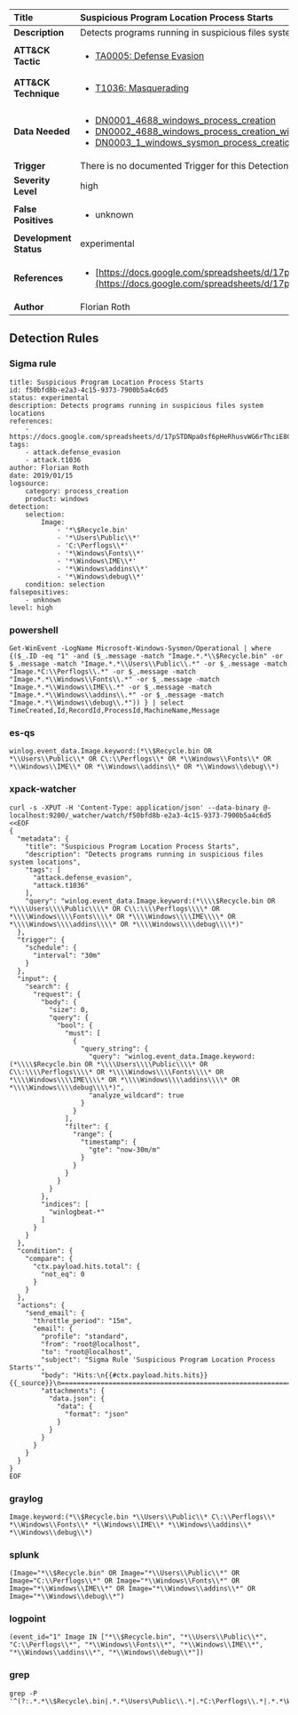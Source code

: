 | Title                    | Suspicious Program Location Process Starts       |
|:-------------------------|:------------------|
| **Description**          | Detects programs running in suspicious files system locations |
| **ATT&amp;CK Tactic**    |  <ul><li>[TA0005: Defense Evasion](https://attack.mitre.org/tactics/TA0005)</li></ul>  |
| **ATT&amp;CK Technique** | <ul><li>[T1036: Masquerading](https://attack.mitre.org/techniques/T1036)</li></ul>  |
| **Data Needed**          | <ul><li>[DN0001_4688_windows_process_creation](../Data_Needed/DN0001_4688_windows_process_creation.md)</li><li>[DN0002_4688_windows_process_creation_with_commandline](../Data_Needed/DN0002_4688_windows_process_creation_with_commandline.md)</li><li>[DN0003_1_windows_sysmon_process_creation](../Data_Needed/DN0003_1_windows_sysmon_process_creation.md)</li></ul>  |
| **Trigger**              |  There is no documented Trigger for this Detection Rule yet  |
| **Severity Level**       | high |
| **False Positives**      | <ul><li>unknown</li></ul>  |
| **Development Status**   | experimental |
| **References**           | <ul><li>[https://docs.google.com/spreadsheets/d/17pSTDNpa0sf6pHeRhusvWG6rThciE8CsXTSlDUAZDyo](https://docs.google.com/spreadsheets/d/17pSTDNpa0sf6pHeRhusvWG6rThciE8CsXTSlDUAZDyo)</li></ul>  |
| **Author**               | Florian Roth |


## Detection Rules

### Sigma rule

```
title: Suspicious Program Location Process Starts
id: f50bfd8b-e2a3-4c15-9373-7900b5a4c6d5
status: experimental
description: Detects programs running in suspicious files system locations
references:
    - https://docs.google.com/spreadsheets/d/17pSTDNpa0sf6pHeRhusvWG6rThciE8CsXTSlDUAZDyo
tags:
    - attack.defense_evasion
    - attack.t1036
author: Florian Roth
date: 2019/01/15
logsource:
    category: process_creation
    product: windows
detection:
    selection:
        Image:
            - '*\$Recycle.bin'
            - '*\Users\Public\\*'
            - 'C:\Perflogs\\*'
            - '*\Windows\Fonts\\*'
            - '*\Windows\IME\\*'
            - '*\Windows\addins\\*'
            - '*\Windows\debug\\*'
    condition: selection
falsepositives:
    - unknown
level: high

```





### powershell
    
```
Get-WinEvent -LogName Microsoft-Windows-Sysmon/Operational | where {($_.ID -eq "1" -and ($_.message -match "Image.*.*\\$Recycle.bin" -or $_.message -match "Image.*.*\\Users\\Public\\.*" -or $_.message -match "Image.*C:\\Perflogs\\.*" -or $_.message -match "Image.*.*\\Windows\\Fonts\\.*" -or $_.message -match "Image.*.*\\Windows\\IME\\.*" -or $_.message -match "Image.*.*\\Windows\\addins\\.*" -or $_.message -match "Image.*.*\\Windows\\debug\\.*")) } | select TimeCreated,Id,RecordId,ProcessId,MachineName,Message
```


### es-qs
    
```
winlog.event_data.Image.keyword:(*\\$Recycle.bin OR *\\Users\\Public\\* OR C\:\\Perflogs\\* OR *\\Windows\\Fonts\\* OR *\\Windows\\IME\\* OR *\\Windows\\addins\\* OR *\\Windows\\debug\\*)
```


### xpack-watcher
    
```
curl -s -XPUT -H 'Content-Type: application/json' --data-binary @- localhost:9200/_watcher/watch/f50bfd8b-e2a3-4c15-9373-7900b5a4c6d5 <<EOF
{
  "metadata": {
    "title": "Suspicious Program Location Process Starts",
    "description": "Detects programs running in suspicious files system locations",
    "tags": [
      "attack.defense_evasion",
      "attack.t1036"
    ],
    "query": "winlog.event_data.Image.keyword:(*\\\\$Recycle.bin OR *\\\\Users\\\\Public\\\\* OR C\\:\\\\Perflogs\\\\* OR *\\\\Windows\\\\Fonts\\\\* OR *\\\\Windows\\\\IME\\\\* OR *\\\\Windows\\\\addins\\\\* OR *\\\\Windows\\\\debug\\\\*)"
  },
  "trigger": {
    "schedule": {
      "interval": "30m"
    }
  },
  "input": {
    "search": {
      "request": {
        "body": {
          "size": 0,
          "query": {
            "bool": {
              "must": [
                {
                  "query_string": {
                    "query": "winlog.event_data.Image.keyword:(*\\\\$Recycle.bin OR *\\\\Users\\\\Public\\\\* OR C\\:\\\\Perflogs\\\\* OR *\\\\Windows\\\\Fonts\\\\* OR *\\\\Windows\\\\IME\\\\* OR *\\\\Windows\\\\addins\\\\* OR *\\\\Windows\\\\debug\\\\*)",
                    "analyze_wildcard": true
                  }
                }
              ],
              "filter": {
                "range": {
                  "timestamp": {
                    "gte": "now-30m/m"
                  }
                }
              }
            }
          }
        },
        "indices": [
          "winlogbeat-*"
        ]
      }
    }
  },
  "condition": {
    "compare": {
      "ctx.payload.hits.total": {
        "not_eq": 0
      }
    }
  },
  "actions": {
    "send_email": {
      "throttle_period": "15m",
      "email": {
        "profile": "standard",
        "from": "root@localhost",
        "to": "root@localhost",
        "subject": "Sigma Rule 'Suspicious Program Location Process Starts'",
        "body": "Hits:\n{{#ctx.payload.hits.hits}}{{_source}}\n================================================================================\n{{/ctx.payload.hits.hits}}",
        "attachments": {
          "data.json": {
            "data": {
              "format": "json"
            }
          }
        }
      }
    }
  }
}
EOF

```


### graylog
    
```
Image.keyword:(*\\$Recycle.bin *\\Users\\Public\\* C\:\\Perflogs\\* *\\Windows\\Fonts\\* *\\Windows\\IME\\* *\\Windows\\addins\\* *\\Windows\\debug\\*)
```


### splunk
    
```
(Image="*\\$Recycle.bin" OR Image="*\\Users\\Public\\*" OR Image="C:\\Perflogs\\*" OR Image="*\\Windows\\Fonts\\*" OR Image="*\\Windows\\IME\\*" OR Image="*\\Windows\\addins\\*" OR Image="*\\Windows\\debug\\*")
```


### logpoint
    
```
(event_id="1" Image IN ["*\\$Recycle.bin", "*\\Users\\Public\\*", "C:\\Perflogs\\*", "*\\Windows\\Fonts\\*", "*\\Windows\\IME\\*", "*\\Windows\\addins\\*", "*\\Windows\\debug\\*"])
```


### grep
    
```
grep -P '^(?:.*.*\\$Recycle\.bin|.*.*\Users\Public\\.*|.*C:\Perflogs\\.*|.*.*\Windows\Fonts\\.*|.*.*\Windows\IME\\.*|.*.*\Windows\addins\\.*|.*.*\Windows\debug\\.*)'
```



